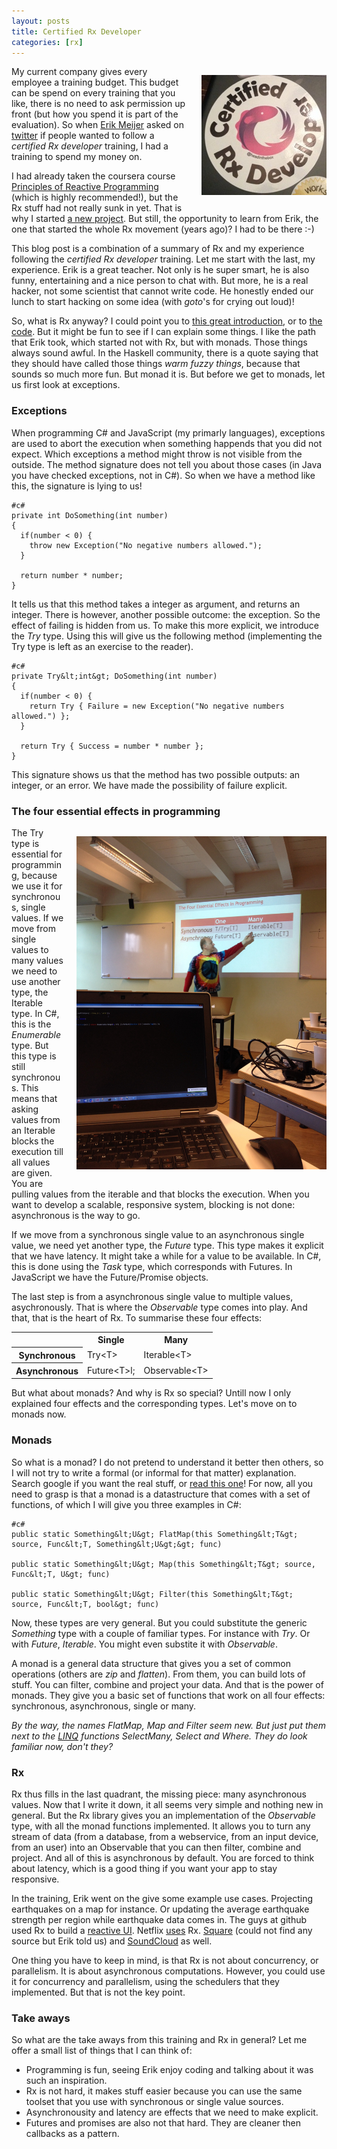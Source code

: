 ```yaml
---
layout: posts
title: Certified Rx Developer
categories: [rx]
---
```


<p style="float:right; width: 200px; margin-left: 20px;">
  <img src="/images/certified-rx-sticker.jpg" alt="Certified Rx Developer" 
       title="Certified Rx Developer" style="width:200px;">
</p>

My current company gives every employee a training budget. This budget can be spend on every training that you like, there is no need to ask permission up front (but how you spend it is part of the evaluation). So when [Erik Meijer][3] asked on [twitter][4] if people wanted to follow a _certified Rx developer_ training, I had a training to spend my money on.

I had already taken the coursera course [Principles of Reactive Programming][5] (which is highly recommended!), but the Rx stuff had not really sunk in yet. That is why I started [a new project][6]. But still, the opportunity to learn from Erik, the one that started the whole Rx movement (years ago)? I had to be there :-)

This blog post is a combination of a summary of Rx and my experience following the _certified Rx developer_ training. Let me start with the last, my experience. Erik is a great teacher. Not only is he super smart, he is also funny, entertaining and a nice person to chat with. But more, he is a real hacker, not some scientist that cannot write code. He honestly ended our lunch to start hacking on some idea (with _goto_'s for crying out loud)!

So, what is Rx anyway? I could point you to [this great introduction][1], or to [the code][2]. But it might be fun to see if I can explain some things. I like the path that Erik took, which started not with Rx, but with monads. Those things always sound awful. In the Haskell community, there is a quote saying that they should have called those things _warm fuzzy things_, because that sounds so much more fun. But monad it is. But before we get to monads, let us first look at exceptions.

### Exceptions

When programming C# and JavaScript (my primarly languages), exceptions are used to abort the execution when something happends that you did not expect. Which exceptions a method might throw is not visible from the outside. The method signature does not tell you about those cases (in Java you have checked exceptions, not in C#). So when we have a method like this, the signature is lying to us!

    #c#
    private int DoSomething(int number)
    {
      if(number < 0) {
        throw new Exception("No negative numbers allowed.");
      }
    
      return number * number;
    }

It tells us that this method takes a integer as argument, and returns an integer. There is however, another possible outcome: the exception. So the effect of failing is hidden from us. To make this more explicit, we introduce the _Try_ type. Using this will give us the following method (implementing the Try type is left as an exercise to the reader).

    #c#
    private Try&lt;int&gt; DoSomething(int number)
    {
      if(number < 0) {
        return Try { Failure = new Exception("No negative numbers allowed.") };
      }
     
      return Try { Success = number * number };
    }

This signature shows us that the method has two possible outputs: an integer, or an error. We have made the possibility of failure explicit.

### The four essential effects in programming

<p style="float:right; width: 400px; margin-left: 20px;">
  <img src="/images/rx-erik.jpg" alt="Erik Meijer" title="Erik Meijer" style="width:400px;">
</p>

The Try type is essential for programming, because we use it for synchronous, single values. If we move from single values to many values we need to use another type, the Iterable type. In C#, this is the _Enumerable_ type. But this type is still synchronous. This means that asking values from an Iterable blocks the execution till all values are given. You are pulling values from the iterable and that blocks the execution. When you want to develop a scalable, responsive system, blocking is not done: asynchronous is the way to go. 

If we move from a synchronous single value to an asynchronous single value, we need yet another type, the _Future_ type. This type makes it explicit that we have latency. It might take a while for a value to be available. In C#, this is done using the _Task_ type, which corresponds with Futures. In JavaScript we have the Future/Promise objects. 

The last step is from a asynchronous single value to multiple values, asychronously. That is where the _Observable_ type comes into play. And that, that is the heart of Rx. To summarise these four effects:

<table class="content">
  <tr>
    <td></td><th>Single</th><th>Many</th>
  </tr>
  <tr>
    <th>Synchronous</th><td>Try&lt;T&gt;</td><td>Iterable&lt;T&gt;</td>
  </tr>
  <tr>
    <th>Asynchronous</th><td>Future&lt;T&gtl;</td><td>Observable&lt;T&gt;</td>
  </tr>
</table>

But what about monads? And why is Rx so special? Untill now I only explained four effects and the corresponding types. Let's move on to monads now.

### Monads

So what is a monad? I do not pretend to understand it better then others, so I will not try to write a formal (or informal for that matter) explanation. Search google if you want the real stuff, or [read this one][8]! For now, all you need to grasp is that a monad is a datastructure that comes with a set of functions, of which I will give you three examples in C#:

    #c#
    public static Something&lt;U&gt; FlatMap(this Something&lt;T&gt; source, Func&lt;T, Something&lt;U&gt;&gt; func)
    
    public static Something&lt;U&gt; Map(this Something&lt;T&gt; source, Func&lt;T, U&gt; func)   
    
    public static Something&lt;U&gt; Filter(this Something&lt;T&gt; source, Func&lt;T, bool&gt; func)   

Now, these types are very general. But you could substitute the generic _Something_ type with a couple of familiar types. For instance with _Try_. Or with _Future_, _Iterable_. You might even substite it with _Observable_. 

A monad is a general data structure that gives you a set of common operations (others are _zip_ and _flatten_). From them, you can build lots of stuff. You can filter, combine and project your data. And that is the power of monads. They give you a basic set of functions that work on all four effects: synchronous, asynchronous, single or many. 

_By the way, the names FlatMap, Map and Filter seem new. But just put them next to the [LINQ][7] functions SelectMany, Select and Where. They do look familiar now, don't they?_

### Rx

Rx thus fills in the last quadrant, the missing piece: many asynchronous values. Now that I write it down, it all seems very simple and nothing new in general. But the Rx library gives you an implementation of the _Observable_ type, with all the monad functions implemented. It allows you to turn any stream of data (from a database, from a webservice, from an input device, from an user) into an Observable that you can then filter, combine and project. And all of this is asynchronous by default. You are forced to think about latency, which is a good thing if you want your app to stay responsive.

In the training, Erik went on the give some example use cases. Projecting earthquakes on a map for instance. Or updating the average earthquake strength per region while earthquake data comes in. The guys at github used Rx to build a [reactive UI][9]. Netflix [uses][10] Rx. [Square][11] (could not find any source but Erik told us) and [SoundCloud][12] as well.

One thing you have to keep in mind, is that Rx is not about concurrency, or parallelism. It is about asynchronous computations. However, you could use it for concurrency and parallelism, using the schedulers that they implemented. But that is not the key point.

### Take aways

So what are the take aways from this training and Rx in general? Let me offer a small list of things that I can think of:

- Programming is fun, seeing Erik enjoy coding and talking about it was such an inspiration.
- Rx is not hard, it makes stuff easier because you can use the same toolset that you use with synchronous or single value sources.
- Asynchronousity and latency are effects that we need to make explicit.
- Futures and promises are also not that hard. They are cleaner then callbacks as a pattern.


[1]: http://www.introtorx.com
[2]: https://github.com/Reactive-Extensions
[3]: http://en.wikipedia.org/wiki/Erik_Meijer_(computer_scientist)
[4]: https://twitter.com/headinthebox/status/428851131003830272
[5]: https://www.coursera.org/course/reactive
[6]: /presenting-GrapNode/
[7]: http://msdn.microsoft.com/en-us/library/bb397926.aspx
[8]: http://stackoverflow.com/questions/2704652/monad-in-plain-english-for-the-oop-programmer-with-no-fp-background/2704795#2704795
[9]: http://www.reactiveui.net
[10]: https://github.com/Netflix/RxJava
[11]: https://squareup.com
[12]: https://github.com/soundcloud/RxJava